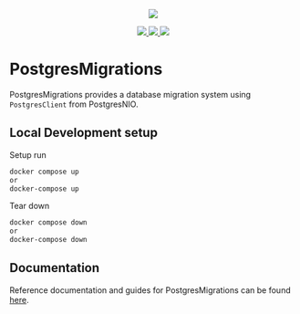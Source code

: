 <p align="center">
<picture>
  <source media="(prefers-color-scheme: dark)" srcset="https://github.com/hummingbird-project/hummingbird/assets/9382567/48de534f-8301-44bd-b117-dfb614909efd">
  <img src="https://github.com/hummingbird-project/hummingbird/assets/9382567/e371ead8-7ca1-43e3-8077-61d8b5eab879">
</picture>
</p>  
<p align="center">
<a href="https://swift.org">
  <img src="https://img.shields.io/badge/swift-5.9-brightgreen.svg"/>
</a>
<a href="https://github.com/hummingbird-project/postgres-migrations/actions?query=workflow%3ACI">
  <img src="https://github.com/hummingbird-project/postgres-migrations/actions/workflows/ci.yml/badge.svg?branch=main"/>
</a>
<a href="https://discord.gg/7ME3nZ7mP2">
  <img src="https://img.shields.io/badge/chat-discord-brightgreen.svg"/>
</a>
</p>

# PostgresMigrations

PostgresMigrations provides a database migration system using `PostgresClient` from PostgresNIO.

## Local Development setup

Setup run
```sh
docker compose up
or 
docker-compose up
```
Tear down

```sh
docker compose down
or
docker-compose down
```

## Documentation

Reference documentation and guides for PostgresMigrations can be found [here](https://docs.hummingbird.codes/2.0/documentation/postgresmigrations).
